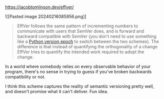 https://jacobtomlinson.dev/effver/

![[Pasted image 20240216085956.png]]

> EffVer follows the same pattern of incrementing numbers to communicate with users that SemVer does, and is forward and backward compatible with SemVer (you don’t need to use something like a [Python version epoch](https://packaging.python.org/en/latest/specifications/version-specifiers/#version-epochs) to switch between the two schemes). The difference is that instead of quantifying the orthogonality of a change EffVer tries to quantify the intended work required to adopt the change.

In a world where somebody relies on every observable behavior of your program, there's no sense in trying to guess if you've broken backwards compatibility or not.

I think this scheme captures the reality of semantic versioning pretty well, and doesn't promise what it can't deliver. Fun idea.